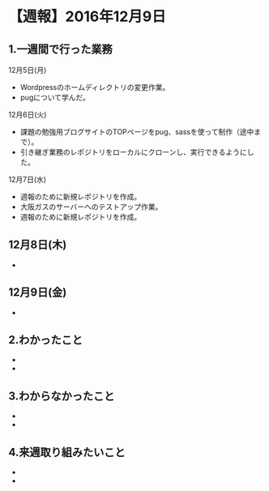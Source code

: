 # 【週報】2016年12月9日

## 1.一週間で行った業務

12月5日(月)
- Wordpressのホームディレクトリの変更作業。
- pugについて学んだ。

12月6日(火)
- 課題の勉強用ブログサイトのTOPページをpug、sassを使って制作（途中まで）。
- 引き継ぎ業務のレポジトリをローカルにクローンし、実行できるようにした。


12月7日(水)
- 週報のために新規レポジトリを作成。
- 大阪ガスのサーバーへのテストアップ作業。
- 週報のために新規レポジトリを作成。



12月8日(木)
-
-


12月9日(金)
-
-


## 2.わかったこと
-
-


## 3.わからなかったこと

-
-

## 4.来週取り組みたいこと

-
-
